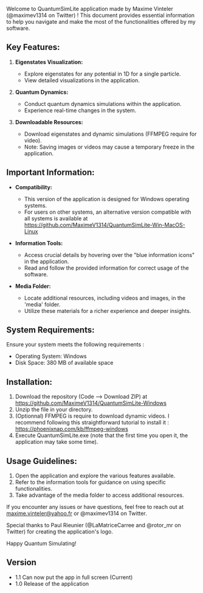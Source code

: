 Welcome to QuantumSimLite application made by Maxime Vinteler (@maximev1314 on Twitter) ! This document provides essential information to help you navigate and make the most of the functionalities offered by my software.

## Key Features:

1. **Eigenstates Visualization:**
   - Explore eigenstates for any potential in 1D for a single particle.
   - View detailed visualizations in the application.

2. **Quantum Dynamics:**
   - Conduct quantum dynamics simulations within the application.
   - Experience real-time changes in the system.

3. **Downloadable Resources:**
   - Download eigenstates and dynamic simulations (FFMPEG require for video).
   - Note: Saving images or videos may cause a temporary freeze in the application.

## Important Information:

- **Compatibility:**
   - This version of the application is designed for Windows operating systems.
   - For users on other systems, an alternative version compatible with all systems is available at https://github.com/MaximeV1314/QuantumSimLite-Win-MacOS-Linux

- **Information Tools:**
   - Access crucial details by hovering over the "blue information icons" in the application.
   - Read and follow the provided information for correct usage of the software.

- **Media Folder:**
   - Locate additional resources, including videos and images, in the 'media' folder.
   - Utilize these materials for a richer experience and deeper insights.

 ## System Requirements:

Ensure your system meets the following requirements :
- Operating System: Windows
- Disk Space: 380 MB of available space

## Installation:

1. Download the repository (Code --> Download ZIP) at https://github.com/MaximeV1314/QuantumSimLite-Windows
2. Unzip the file in your directory.
3. (Optionnal) FFMPEG is require to download dynamic videos. I recommend following this straightforward tutorial to install it : https://phoenixnap.com/kb/ffmpeg-windows
4. Execute QuantumSimLite.exe (note that the first time you open it, the application may take some time).

## Usage Guidelines:

1. Open the application and explore the various features available.
2. Refer to the information tools for guidance on using specific functionalities.
3. Take advantage of the media folder to access additional resources.

If you encounter any issues or have questions, feel free to reach out at maxime.vinteler@yahoo.fr or @maximev1314 on Twitter.

Special thanks to Paul Rieunier (@LaMatriceCarree and @rotor_mr on Twitter) for creating the application's logo.

Happy Quantum Simulating!

## Version
- 1.1 Can now put the app in full screen (Current)
- 1.0 Release of the application
